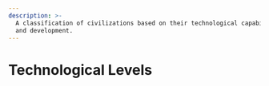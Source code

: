 ```yaml
---
description: >-
  A classification of civilizations based on their technological capabilities
  and development.
---
```


# Technological Levels

